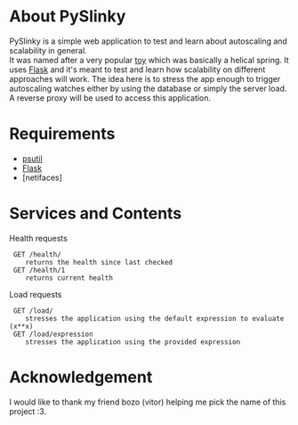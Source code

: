 About PySlinky
========

PySlinky is a simple web application to test and learn about autoscaling and scalability in general.    
It was named after a very popular [toy](http://en.wikipedia.org/wiki/Slinky) which was basically a helical spring. It uses [Flask](http://flask.pocoo.org) and it's meant to test and learn how scalability on different approaches will work.
The idea here is to stress the app enough to trigger autoscaling watches either by using the database or simply the server load. 
A reverse proxy will be used to access this application.

Requirements
======

*  [psutil](https://github.com/giampaolo/psutil)
* [Flask](http://flask.pocoo.org)
* [netifaces]

Services and Contents
=======   
Health requests
   
     GET /health/ 
        returns the health since last checked
     GET /health/1
        returns current health 

Load requests
  
     GET /load/
        stresses the application using the default expression to evaluate (x**x)
     GET /load/expression
        stresses the application using the provided expression

Acknowledgement
=========

I would like to thank my friend bozo (vitor) helping me pick the name of this project :3.

